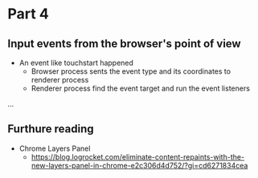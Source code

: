 # Part 4

## Input events from the browser's point of view
- An event like touchstart happened
  - Browser process sents the event type and its coordinates to renderer process
  - Renderer process find the event target and run the event listeners

...
<!-- Some good points, review the renderer and compositing sessions in the future -->


## Furthure reading
- Chrome Layers Panel
  - https://blog.logrocket.com/eliminate-content-repaints-with-the-new-layers-panel-in-chrome-e2c306d4d752/?gi=cd6271834cea

